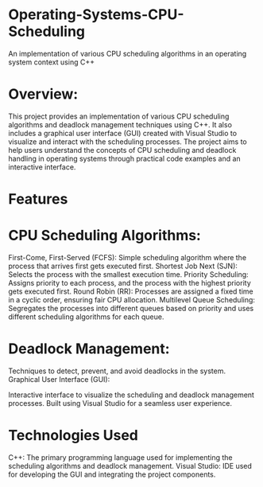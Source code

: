 # Operating-Systems-CPU-Scheduling
An implementation of various CPU scheduling algorithms in an operating system context using C++

# Overview:

This project provides an implementation of various CPU scheduling algorithms and deadlock management techniques using C++. It also includes a graphical user interface (GUI) created with Visual Studio to visualize and interact with the scheduling processes. The project aims to help users understand the concepts of CPU scheduling and deadlock handling in operating systems through practical code examples and an interactive interface.

# Features

# CPU Scheduling Algorithms:

First-Come, First-Served (FCFS): Simple scheduling algorithm where the process that arrives first gets executed first.
Shortest Job Next (SJN): Selects the process with the smallest execution time.
Priority Scheduling: Assigns priority to each process, and the process with the highest priority gets executed first.
Round Robin (RR): Processes are assigned a fixed time in a cyclic order, ensuring fair CPU allocation.
Multilevel Queue Scheduling: Segregates the processes into different queues based on priority and uses different scheduling algorithms for each queue.

# Deadlock Management:

Techniques to detect, prevent, and avoid deadlocks in the system.
Graphical User Interface (GUI):

Interactive interface to visualize the scheduling and deadlock management processes.
Built using Visual Studio for a seamless user experience.

# Technologies Used

C++: The primary programming language used for implementing the scheduling algorithms and deadlock management.
Visual Studio: IDE used for developing the GUI and integrating the project components.

